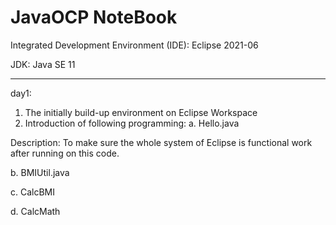 # JavaOCP NoteBook
Integrated Development Environment (IDE): Eclipse 2021-06

JDK: Java SE 11

------------------------------------------------------------------------------
day1:
1. The initially build-up environment on Eclipse Workspace
2. Introduction of following programming:
a. Hello.java

Description: To make sure the whole system of Eclipse is functional work after running on this code.

b. BMIUtil.java

c. CalcBMI

d. CalcMath

